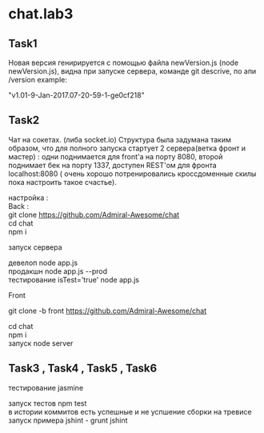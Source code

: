 # chat.lab3

## Task1

Новая версия генирируется с помощью файла newVersion.js (node newVersion.js), видна при запуске сервера, команде git descrive, по апи /version
example:

"v1.01-9-Jan-2017.07-20-59-1-ge0cf218"

## Task2
Чат на сокетах. (либа socket.io)
Структура была задумана таким образом, что для полного запуска стартует 2 сервера(ветка фронт и мастер) : одни поднимается для front'a на порту 8080, второй поднимает бек на порту 1337, доступен REST'ом для фронта localhost:8080  ( очень хорошо потренировались кроссдоменные скилы пока настроить такое счастье).

настройка : <br />
Back :<br /> 
git clone https://github.com/Admiral-Awesome/chat<br />
cd chat<br />
npm i<br />

запуск сервера<br />

девелоп node app.js<br />
продакшн node app.js --prod<br />
тестирование isTest='true' node app.js<br />

Front<br />

git clone -b front https://github.com/Admiral-Awesome/chat<br />

cd chat<br />
npm i<br />
 запуск node server<br />

## Task3 , Task4 , Task5 , Task6

тестирование jasmine <br />

запуск тестов npm test<br />
в истории коммитов есть успешные и не успшение сборки на тревисе<br />
запуск примера jshint - grunt jshint<br />
